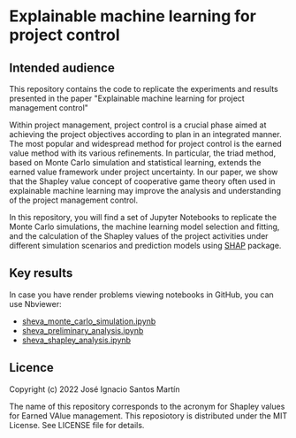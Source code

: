 # Explainable machine learning for project control

## Intended audience
This repository contains the code to replicate the experiments and results presented in the paper "Explainable machine learning for project management control"

Within project management, project control is a crucial phase aimed at achieving the project objectives according to plan in an integrated manner. The most popular and widespread method for project control is the earned value method with its various refinements. In particular, the triad method, based on Monte Carlo simulation and statistical learning, extends the earned value framework under project uncertainty. In our paper, we show that the Shapley value concept of cooperative game theory often used in explainable machine learning may improve the analysis and understanding of the project management control. 

In this repository, you will find a set of Jupyter Notebooks to replicate the Monte Carlo simulations, the machine learning model selection and fitting, and the calculation of the Shapley values of the project activities under different simulation scenarios and prediction models using [SHAP](https://github.com/slundberg/shap) package.

## Key results
In case you have render problems viewing notebooks in GitHub, you can use Nbviewer:
* [sheva_monte_carlo_simulation.ipynb](https://nbviewer.org/github/jismartin/sheva/blob/main/sheva_monte_carlo_simulation.ipynb)
* [sheva_preliminary_analysis.ipynb](https://nbviewer.org/github/jismartin/sheva/blob/main/sheva_preliminary_analysis.ipynb)
* [sheva_shapley_analysis.ipynb](https://nbviewer.org/github/jismartin/sheva/blob/main/sheva_shapley_analysis.ipynb)

## Licence
Copyright (c) 2022 José Ignacio Santos Martín

The name of this repository corresponds to the acronym for Shapley values for Earned VAlue management.
This reposiotory is distributed under the MIT License. See LICENSE file for details.
